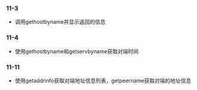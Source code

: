 ### 11-3
* 调用gethostbyname并显示返回的信息

### 11-4 
* 使用gethostbyname和getservbyname获取对端时间

### 11-11
* 使用getaddrinfo获取对端地址信息列表，getpeername获取对端的地址信息 
